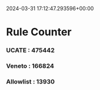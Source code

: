2024-03-31 17:12:47.293596+00:00
# Rule Counter 
 ### UCATE : 475442

 ### Veneto : 166824

 ### Allowlist : 13930